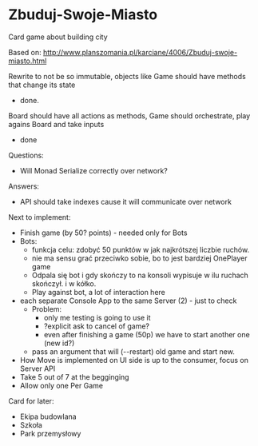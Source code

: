# Zbuduj-Swoje-Miasto
Card game about building city

Based on:
http://www.planszomania.pl/karciane/4006/Zbuduj-swoje-miasto.html


Rewrite to not be so immutable, objects like Game should have methods that change its state
- done.

Board should have all actions as methods, Game should orchestrate, play agains Board and take inputs
- done

Questions:
- Will Monad Serialize correctly over network?

Answers:
- API should take indexes cause it will communicate over network

Next to implement:
- Finish game (by 50? points) - needed only for Bots
- Bots:
  - funkcja celu: zdobyć 50 punktów w jak najkrótszej liczbie ruchów.
  - nie ma sensu grać przeciwko sobie, bo to jest bardziej OnePlayer game
  - Odpala się bot i gdy skończy to na konsoli wypisuje w ilu ruchach skończył. i w kółko.
  - Play against bot, a lot of interaction here
- each separate Console App to the same Server (2) - just to check
  - Problem:
    - only me testing is going to use it
    - ?explicit ask to cancel of game?
    - even after finishing a game (50p) we have to start another one (new id?)
  - pass an argument that will (--restart) old game and start new.
- How Move is implemented on UI side is up to the consumer, focus on Server API
- Take 5 out of 7 at the begginging
- Allow only one Per Game


Card for later:
- Ekipa budowlana
- Szkoła
- Park przemysłowy